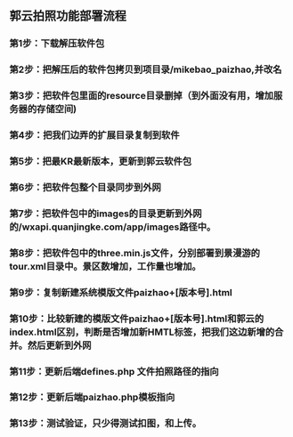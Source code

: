 ## 郭云拍照功能部署流程
### 第1步：下载解压软件包
### 第2步：把解压后的软件包拷贝到项目录/mikebao_paizhao,并改名
### 第3步：把软件包里面的resource目录删掉（到外面没有用，增加服务器的存储空间)
### 第4步：把我们边弄的扩展目录复制到软件
### 第5步：把最KR最新版本，更新到郭云软件包
### 第6步：把软件包整个目录同步到外网

### 第7步：把软件包中的images的目录更新到外网的/wxapi.quanjingke.com/app/images路径中。
### 第8步：把软件包中的three.min.js文件，分别部署到景漫游的tour.xml目录中。景区数增加，工作量也增加。

### 第9步：复制新建系统模版文件paizhao+[版本号].html
### 第10步：比较新建的模版文件paizhao+[版本号].html和郭云的index.html区别，判断是否增加新HMTL标签，把我们这边新增的合并。然后更新到外网

### 第11步：更新后端defines.php 文件拍照路径的指向
### 第12步：更新后端paizhao.php模板指向
### 第13步：测试验证，只少得测试扣图，和上传。